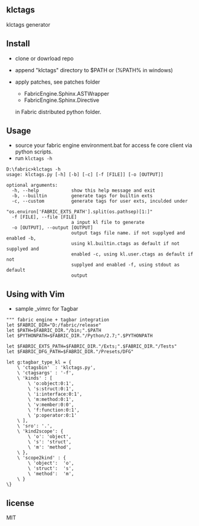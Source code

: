 ## klctags

klctags generator


## Install

* clone or dowrload repo
* append "klctags" directory to $PATH or (%PATH% in windows)
* apply patches, see patches folder

    * FabricEngine.Sphinx.ASTWrapper
    * FabricEngine.Sphinx.Directive
    
    in Fabric distributed python folder.

## Usage

* source your fabric engine environment.bat for access fe core client via python scripts.
* run ```klctags -h ```

``` console
D:\fabric>klctags -h
usage: klctags.py [-h] [-b] [-c] [-f [FILE]] [-o [OUTPUT]]

optional arguments:
  -h, --help            show this help message and exit
  -b, --builtin         generate tags for builtin exts
  -c, --custom          generate tags for user exts, inculded under
                        "os.environ['FABRIC_EXTS_PATH'].split(os.pathsep)[1:]"
  -f [FILE], --file [FILE]
                        a input kl file to generate
  -o [OUTPUT], --output [OUTPUT]
                        output tags file name. if not supplyed and enabled -b,
                        using kl.builtin.ctags as default if not supplyed and
                        enabled -c, using kl.user.ctags as default if not
                        supplyed and enabled -f, using stdout as default
                        output

```


## Using with Vim

* sample _vimrc for Tagbar
``` vim
""" fabric engine + tagbar integration
let $FABRIC_DIR="D:/fabric/release"
let $PATH=$FABRIC_DIR."/bin;".$PATH
let $PYTHONPATH=$FABRIC_DIR."/Python/2.7;".$PYTHONPATH

let $FABRIC_EXTS_PATH=$FABRIC_DIR."/Exts;".$FABRIC_DIR."/Tests"
let $FABRIC_DFG_PATH=$FABRIC_DIR."/Presets/DFG"

let g:tagbar_type_kl = {
    \ 'ctagsbin'  : 'klctags.py',
    \ 'ctagsargs' : '-f',
    \ 'kinds' : [
        \ 'o:object:0:1',
        \ 's:struct:0:1',
        \ 'i:interface:0:1',
        \ 'm:method:0:1',
        \ 'v:member:0:0',
        \ 'f:function:0:1',
        \ 'p:operator:0:1'
    \ ],
    \ 'sro': '.',
    \ 'kind2scope': {
        \ 'o': 'object',
        \ 's': 'struct',
        \ 'm': 'method',
    \ },
    \ 'scope2kind' : {
        \ 'object':  'o',
        \ 'struct':  's',
        \ 'method':  'm',
    \ }
\}
```


## license

MIT
